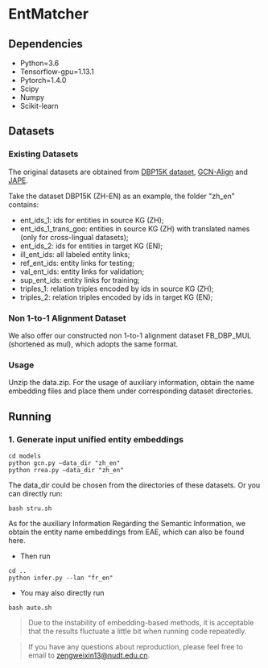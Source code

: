# EntMatcher

## Dependencies

* Python=3.6
* Tensorflow-gpu=1.13.1
* Pytorch=1.4.0
* Scipy
* Numpy
* Scikit-learn

## Datasets

### Existing Datasets
The original datasets are obtained from [DBP15K dataset](https://github.com/nju-websoft/BootEA),  [GCN-Align](https://github.com/1049451037/GCN-Align) and [JAPE](https://github.com/nju-websoft/JAPE).

Take the dataset DBP15K (ZH-EN) as an example, the folder "zh_en" contains:
* ent_ids_1: ids for entities in source KG (ZH);
* ent_ids_1_trans_goo: entities in source KG (ZH) with translated names (only for cross-lingual datasets);
* ent_ids_2: ids for entities in target KG (EN);
* ill_ent_ids: all labeled entity links;
* ref_ent_ids: entity links for testing;
* val_ent_ids: entity links for validation;
* sup_ent_ids: entity links for training;
* triples_1: relation triples encoded by ids in source KG (ZH);
* triples_2: relation triples encoded by ids in target KG (EN);

### Non 1-to-1 Alignment Dataset
We also offer our constructed non 1-to-1 alignment dataset FB_DBP_MUL (shortened as mul), which adopts the same format.

### Usage
Unzip the data.zip. For the usage of auxiliary information, obtain the name embedding files and place them under corresponding dataset directories.

## Running
### 1. Generate input unified entity embeddings
```
cd models
python gcn.py –data_dir "zh_en"
python rrea.py –data_dir "zh_en"
```
The data_dir could be chosen from the directories of these datasets. Or you can directly run:
```
bash stru.sh
```
As for the auxiliary Information
Regarding the Semantic Information, we obtain the entity name embeddings from EAE, which can also be found here. 
* Then run 
```
cd ..
python infer.py --lan "fr_en"
```
* You may also directly run
```
bash auto.sh
```
> Due to the instability of embedding-based methods, it is acceptable that the results fluctuate a little bit  when running code repeatedly.

> If you have any questions about reproduction, please feel free to email to zengweixin13@nudt.edu.cn.
